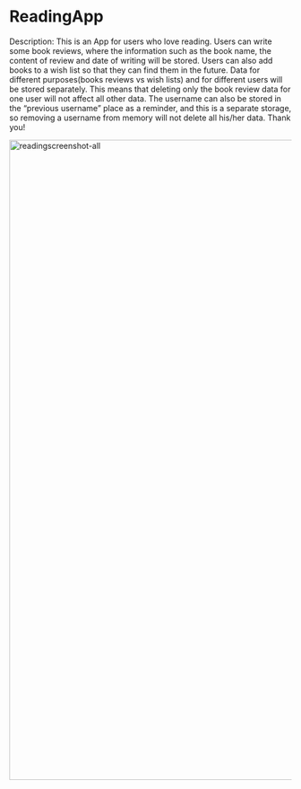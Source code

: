 # ReadingApp

Description:
This is an App for users who love reading. 
Users can write some book reviews, where the information such as the book name, the content of review and date of writing will be stored. Users can also add books to a wish list so that they can find them in the future. Data for different purposes(books reviews vs wish lists) and for different users will be stored separately. This means that deleting only the book review data for one user will not affect all other data. The username can also be stored in the “previous username” place as a reminder, and this is a separate storage, so removing a username from memory will not delete all his/her data. Thank you!

<img width="1141" alt="readingscreenshot-all" src="https://user-images.githubusercontent.com/91745551/171934508-b63317d5-da9f-428b-abaf-22c4c386a243.png">

